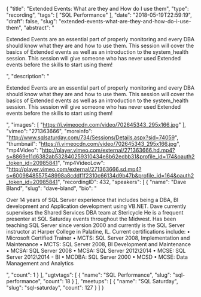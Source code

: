 {
  "title": "Extended Events: What are they and How do I use them",
  "type": "recording",
  "tags": [
    "SQL Performance"
  ],
  "date": "2018-05-19T22:59:19",
  "draft": false,
  "slug": "extended-events-what-are-they-and-how-do-i-use-them",
  "abstract": "<p>Extended Events are an essential part of properly monitoring and every DBA should know what they are and how to use them.  This session will cover the basics of Extended events as well as an introduction to the system_health session.  This session will give someone who has never used Extended events before the skills to start using them!</p>",
  "description": "<p>Extended Events are an essential part of properly monitoring and every DBA should know what they are and how to use them.  This session will cover the basics of Extended events as well as an introduction to the system_health session.  This session will give someone who has never used Extended events before the skills to start using them!</p>",
  "images": [
    "https://i.vimeocdn.com/video/702645343_295x166.jpg"
  ],
  "vimeo": "271363666",
  "moreinfo": "http://www.sqlsaturday.com/734/Sessions/Details.aspx?sid=74059",
  "thumbnail": "https://i.vimeocdn.com/video/702645343_295x166.jpg",
  "mp4Video": "http://player.vimeo.com/external/271363666.hd.mp4?s=8869e11d6382ab532840259310434e8b62ecbb31&profile_id=174&oauth2_token_id=20985841",
  "mp4VideoLow": "http://player.vimeo.com/external/271363666.sd.mp4?s=6009848557548998a8cddf1f2310c66134d9b47b&profile_id=164&oauth2_token_id=20985841",
  "recordingID": 432,
  "speakers": [
    {
      "name": "Dave Bland",
      "slug": "dave-bland",
      "bio": "<p>Over 14 years of SQL Server experience that includes being a DBA,  BI development and Application development using VB.NET.  Dave currently supervises the Shared Services DBA team at Stericycle  He is a frequent presenter at SQL Saturday events throughout the Midwest. Has been teaching SQL Server since version 2000 and currently is the SQL Server instructor at Harper College in Palatine, IL. Current certifications include: • Microsoft Certified Trainer • MCTS: SQL Server 2008, Implementation and Maintenance • MCTS: SQL Server 2008, BI Development and Maintenance • MCSA: SQL Server 2008 • MCSA: SQL Server 2012\\2014 • MCSE: SQL Server 2012\\2014 - BI • MCDBA: SQL Server 2000 • MCSD  • MCSE: Data Management and Analytics</p>",
      "count": 1
    }
  ],
  "ugtvtags": [
    {
      "name": "SQL Performance",
      "slug": "sql-performance",
      "count": 18
    }
  ],
  "meetups": [
    {
      "name": "SQL Saturday",
      "slug": "sql-saturday",
      "count": 127
    }
  ]
}
